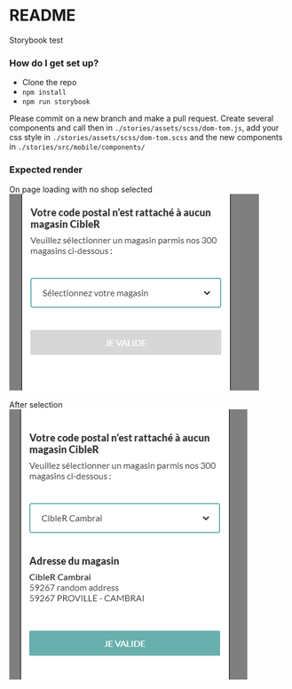 # README #

Storybook test

### How do I get set up? ###

* Clone the repo
* `npm install`
* `npm run storybook`

Please commit on a new branch and make a pull request.
Create several components and call then in `./stories/assets/scss/dom-tom.js`, 
add your css style in `./stories/assets/scss/dom-tom.scss` and the new components 
in `./stories/src/mobile/components/`

### Expected render

On page loading with no shop selected  
![alt text](./stories/assets/images/empty.png)

After selection  
![](./stories/assets/images/validated.png)
